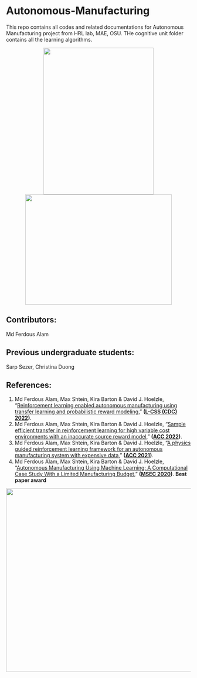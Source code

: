 # Autonomous-Manufacturing
This repo contains all codes and related documentations for Autonomous Manufacturing project from HRL lab, MAE, OSU. THe cognitive unit folder contains all the learning algorithms. 


<p align="center">
  <img width="300" height="400" src="autonomous_mfg.gif" />
  <img width="400" height="300" src="feature_visualization.png" />
</p>





## Contributors: 
Md Ferdous Alam 

## Previous undergraduate students:
Sarp Sezer, Christina Duong

## References: 

1. Md Ferdous Alam, Max Shtein, Kira Barton & David J. Hoelzle, “[Reinforcement learning enabled autonomous manufacturing using transfer learning and probabilistic reward modeling](),” **([L-CSS (CDC) 2022]())**.
2. Md Ferdous Alam, Max Shtein, Kira Barton & David J. Hoelzle, “[Sample efficient transfer in reinforcement learning for high variable cost environments with an inaccurate source reward model](),” **([ACC 2022]())**.
3. Md Ferdous Alam, Max Shtein, Kira Barton & David J. Hoelzle, “[A  physics guided reinforcement learning framework for an autonomous manufacturing system with expensive data](),” **([ACC 2021](https://acc2021.a2c2.org/))**. 
4. Md Ferdous Alam, Max Shtein, Kira Barton & David J. Hoelzle, “[Autonomous Manufacturing Using Machine Learning: A Computational Case Study With a Limited Manufacturing Budget](https://asmedigitalcollection.asme.org/MSEC/proceedings-abstract/MSEC2020/84263/V002T07A009/1095697),” **([MSEC 2020](https://asmedigitalcollection.asme.org/MSEC/proceedings-abstract/MSEC2020/84263/V002T07A009/1095697?redirectedFrom=PDF))**. **Best paper award**


<p align="center">
  <img width="600" height="500" src="AMS_concept.gif" />
</p>


